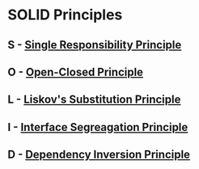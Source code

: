 # SOLID Principles

## S - [Single Responsibility Principle](https://github.com/BolajiOlajide/SOLID/tree/master/S)

## O - [Open-Closed Principle](https://github.com/BolajiOlajide/SOLID/tree/master/O)

## L - [Liskov's Substitution Principle](https://github.com/BolajiOlajide/SOLID/tree/master/L)

## I - [Interface Segreagation Principle](https://github.com/BolajiOlajide/SOLID/tree/master/I)

## D - [Dependency Inversion Principle](https://github.com/BolajiOlajide/SOLID/tree/master/D)
